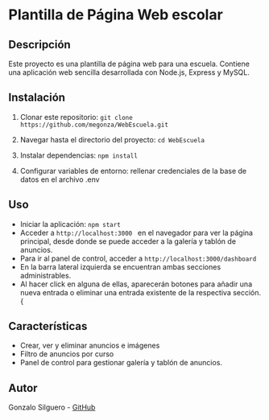 # Plantilla de Página Web escolar

## Descripción
Este proyecto es una plantilla de página web para una escuela. Contiene una aplicación web sencilla desarrollada con Node.js, Express y MySQL.


## Instalación
1. Clonar este repositorio:   `git clone https://github.com/megonza/WebEscuela.git`

2. Navegar hasta el directorio del proyecto:    `cd WebEscuela`

3. Instalar dependencias:   `npm install`

4. Configurar variables de entorno:   rellenar credenciales de la base de datos en el archivo .env


## Uso
- Iniciar la aplicación:  `npm start`
- Acceder a `http://localhost:3000 ` en el navegador para ver la página principal, desde donde se puede acceder a la galería y tablón de anuncios.
- Para ir al panel de control, acceder a `http://localhost:3000/dashboard`
- En la barra lateral izquierda se encuentran ambas secciones administrables.
- Al hacer click en alguna de ellas, aparecerán botones para añadir una nueva entrada o eliminar una entrada existente de la respectiva sección.{


## Características
- Crear, ver y eliminar anuncios e imágenes
- Filtro de anuncios por curso
- Panel de control para gestionar galería y tablón de anuncios.


## Autor
Gonzalo Silguero -  [GitHub](https://github.com/megonza)


